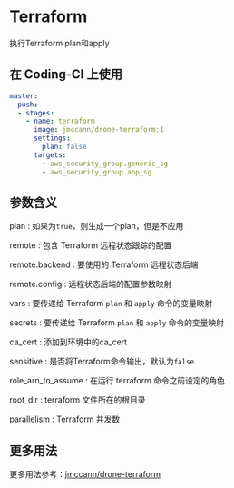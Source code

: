 # Terraform

执行Terraform plan和apply

## 在 Coding-CI 上使用

```yml
master:
  push:
  - stages:
    - name: terraform
      image: jmccann/drone-terraform:1
      settings:
        plan: false
      targets:
        - aws_security_group.generic_sg
        - aws_security_group.app_sg
```

## 参数含义

plan
: 如果为`true`，则生成一个plan，但是不应用

remote
: 包含 Terraform 远程状态跟踪的配置

remote.backend
: 要使用的 Terraform 远程状态后端

remote.config
: 远程状态后端的配置参数映射

vars
: 要传递给 Terraform `plan` 和 `apply` 命令的变量映射

secrets
: 要传递给 Terraform `plan` 和 `apply` 命令的变量映射

ca_cert
: 添加到环境中的ca_cert

sensitive
: 是否将Terraform命令输出，默认为`false`

role_arn_to_assume
: 在运行 terraform 命令之前设定的角色

root_dir
: terraform 文件所在的根目录

parallelism
: Terraform 并发数

## 更多用法

更多用法参考：[jmccann/drone-terraform](https://github.com/jmccann/drone-terraform)
